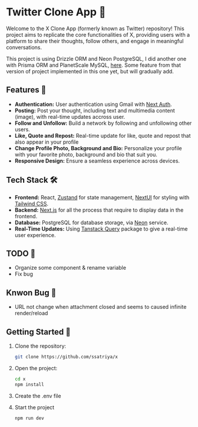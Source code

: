 # Twitter Clone App 🚀

Welcome to the X Clone App (formerly known as Twitter) repository! This project aims to replicate the core functionalities of X, providing users with a platform to share their thoughts, follow others, and engage in meaningful conversations.

This project is using Drizzle ORM and Neon PostgreSQL, I did another one with Prisma ORM and PlanetScale MySQL, [here](https://github.com/ssatriya/x-clone). Some feature from that version of project implemented in this one yet, but will gradually add.

## Features 🌟

- **Authentication:** User authentication using Gmail with [Next Auth](https://next-auth.js.org/).
- **Posting:** Post your thought, including text and multimedia content (image), with real-time updates accross user.
- **Follow and Unfollow:** Build a network by following and unfollowing other users.
- **Like, Quote and Repost:** Real-time update for like, quote and repost that also appear in your profile
- **Change Profile Photo, Background and Bio:** Personalize your profile with your favorite photo, background and bio that suit you.
- **Responsive Design:** Ensure a seamless experience across devices.

## Tech Stack 🛠️

- **Frontend:** React, [Zustand](https://zustand-demo.pmnd.rs/) for state management, [NextUI](https://nextui.org/) for styling with [Tailwind CSS](https://tailwindcss.com/).
- **Backend:** [Next.js](https://nextjs.org/) for all the process that require to display data in the frontend.
- **Database:** PostgreSQL for database storage, via [Neon](https://neon.tech/) service.
- **Real-Time Updates:** Using [Tanstack Query](https://tanstack.com/) package to give a real-time user experience.

## TODO 📝

- Organize some component & rename variable
- Fix bug

## Knwon Bug 🐞

- URL not change when attachment closed and seems to caused infinite render/reload

## Getting Started 🚀

1.  Clone the repository:

    ```bash
    git clone https://github.com/ssatriya/x

    ```

2.  Open the project:

    ```bash
    cd x
    npm install
    ```

3.  Create the .env file
4.  Start the project
    ```bash
    npm run dev
    ```
